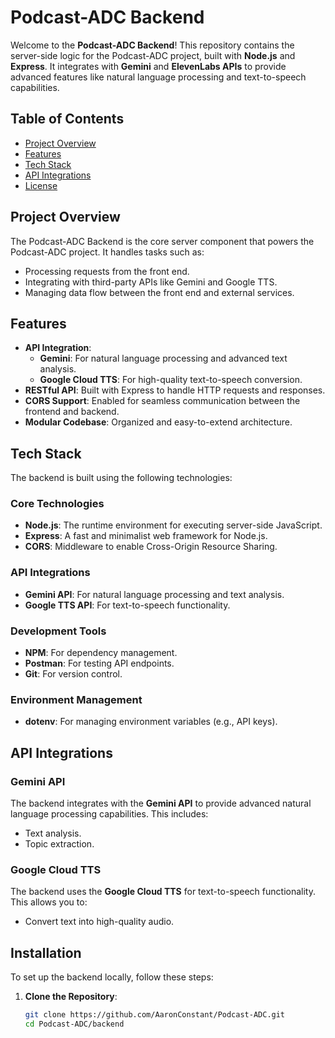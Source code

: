 # Podcast-ADC Backend

Welcome to the **Podcast-ADC Backend**! This repository contains the server-side logic for the Podcast-ADC project, built with **Node.js** and **Express**. It integrates with **Gemini** and **ElevenLabs APIs** to provide advanced features like natural language processing and text-to-speech capabilities.

## Table of Contents
- [Project Overview](#project-overview)
- [Features](#features)
- [Tech Stack](#tech-stack)
- [API Integrations](#api-integrations)
- [License](#license)

## Project Overview

The Podcast-ADC Backend is the core server component that powers the Podcast-ADC project. It handles tasks such as:

- Processing requests from the front end.
- Integrating with third-party APIs like Gemini and Google TTS.
- Managing data flow between the front end and external services.

## Features

- **API Integration**:
  - **Gemini**: For natural language processing and advanced text analysis.
  - **Google Cloud TTS**: For high-quality text-to-speech conversion.
- **RESTful API**: Built with Express to handle HTTP requests and responses.
- **CORS Support**: Enabled for seamless communication between the frontend and backend.
- **Modular Codebase**: Organized and easy-to-extend architecture.

## Tech Stack

The backend is built using the following technologies:

### Core Technologies
- **Node.js**: The runtime environment for executing server-side JavaScript.
- **Express**: A fast and minimalist web framework for Node.js.
- **CORS**: Middleware to enable Cross-Origin Resource Sharing.

### API Integrations
- **Gemini API**: For natural language processing and text analysis.
- **Google TTS API**: For text-to-speech functionality.

### Development Tools
- **NPM**: For dependency management.
- **Postman**: For testing API endpoints.
- **Git**: For version control.

### Environment Management
- **dotenv**: For managing environment variables (e.g., API keys).

## API Integrations

### Gemini API
The backend integrates with the **Gemini API** to provide advanced natural language processing capabilities. This includes:
- Text analysis.
- Topic extraction.

### Google Cloud TTS
The backend uses the **Google Cloud TTS** for text-to-speech functionality. This allows you to:
- Convert text into high-quality audio.


## Installation

To set up the backend locally, follow these steps:

1. **Clone the Repository**:
   ```bash
   git clone https://github.com/AaronConstant/Podcast-ADC.git
   cd Podcast-ADC/backend
